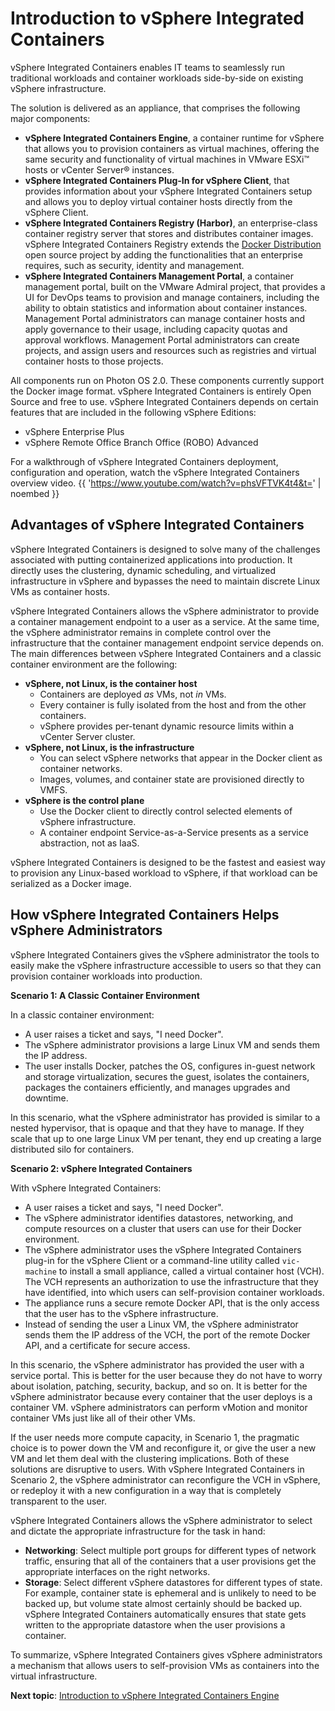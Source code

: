 # Introduction to vSphere Integrated Containers

vSphere Integrated Containers enables IT teams to seamlessly run traditional workloads and container workloads side-by-side on existing vSphere infrastructure. 

The solution is delivered as an appliance, that comprises the following major components:

- **vSphere Integrated Containers Engine**, a container runtime for vSphere that allows you to provision containers as virtual machines, offering the same security and functionality of virtual machines in VMware ESXi&trade; hosts or vCenter Server&reg; instances. 
- **vSphere Integrated Containers Plug-In for vSphere Client**, that provides information about your vSphere Integrated Containers setup and allows you to deploy virtual container hosts directly from the vSphere Client.
- **vSphere Integrated Containers Registry (Harbor)**, an enterprise-class container registry server that stores and distributes container images. vSphere Integrated Containers Registry extends the [Docker Distribution](https://github.com/docker/distribution) open source project by adding the functionalities that an enterprise requires, such as security, identity and management.
- **vSphere Integrated Containers Management Portal**, a container management portal, built on the VMware Admiral project, that provides a UI for DevOps teams to provision and manage containers, including the ability to obtain statistics and information about container instances. Management Portal administrators can manage container hosts and apply governance to their usage, including capacity quotas and approval workflows. Management Portal administrators can create projects, and assign users and resources such as registries and virtual container hosts to those projects.

All components run on Photon OS 2.0. These components currently support the Docker image format. vSphere Integrated Containers is entirely Open Source and free to use. vSphere Integrated Containers depends on certain features that are included in the following vSphere Editions:

- vSphere Enterprise Plus
- vSphere Remote Office Branch Office (ROBO) Advanced

For a walkthrough of vSphere Integrated Containers deployment, configuration and operation, watch the vSphere Integrated Containers overview video.
{{ 'https://www.youtube.com/watch?v=phsVFTVK4t4&t=' | noembed }}

## Advantages of vSphere Integrated Containers <a id="advantages"></a>

vSphere Integrated Containers is designed to solve many of the challenges associated with putting containerized applications into production. It directly uses the clustering, dynamic scheduling, and virtualized infrastructure in vSphere and bypasses the need to maintain discrete Linux VMs as container hosts.

vSphere Integrated Containers allows the vSphere administrator to provide a container management endpoint to a user as a service. At the same time, the vSphere administrator remains in complete control over the infrastructure that the container management endpoint service depends on. The main differences between vSphere Integrated Containers and a classic container environment are the following:

- **vSphere, not Linux, is the container host**
  - Containers are deployed *as* VMs, not *in* VMs.
  - Every container is fully isolated from the host and from the other containers.
  - vSphere provides per-tenant dynamic resource limits within a vCenter Server cluster.
- **vSphere, not Linux, is the infrastructure**
  - You can select vSphere networks that appear in the Docker client as container networks.
  - Images, volumes, and container state are provisioned directly to VMFS.
- **vSphere is the control plane**
  - Use the Docker client to directly control selected elements of vSphere infrastructure.
  - A container endpoint Service-as-a-Service presents as a service abstraction, not as IaaS.

vSphere Integrated Containers is designed to be the fastest and easiest way to provision any Linux-based workload to vSphere, if that workload can be serialized as a Docker image.

## How vSphere Integrated Containers Helps vSphere Administrators <a id="helps_admins"></a>

vSphere Integrated Containers gives the vSphere administrator the tools to easily make the vSphere infrastructure accessible to users so that they can provision container workloads into production.

**Scenario 1: A Classic Container Environment**

In a classic container environment: 

- A user raises a ticket and says, "I need Docker". 
- The vSphere administrator provisions a large Linux VM and sends them the IP address.
- The user installs Docker, patches the OS, configures in-guest network and storage virtualization, secures the guest, isolates the containers, packages the containers efficiently, and manages upgrades and downtime. 
 
In this scenario, what the vSphere administrator has provided is similar to a nested hypervisor, that is opaque and that they have to manage. If they scale that up to one large Linux VM per tenant, they end up creating a large distributed silo for containers.

**Scenario 2: vSphere Integrated Containers**

With vSphere Integrated Containers: 

- A user raises a ticket and says, "I need Docker". 
- The vSphere administrator identifies datastores, networking, and compute resources on a cluster that users can use for their Docker environment. 
- The vSphere administrator uses the vSphere Integrated Containers plug-in for the vSphere Client or a command-line utility called `vic-machine` to install a small appliance, called a virtual container host (VCH). The VCH represents an authorization to use the infrastructure that they have identified, into which users can self-provision container workloads.
- The appliance runs a secure remote Docker API, that is the only access that the user has to the vSphere infrastructure.
- Instead of sending the user a Linux VM, the vSphere administrator sends them the IP address of the VCH, the port of the remote Docker API, and a certificate for secure access.

In this scenario, the vSphere administrator has provided the user with a service portal. This is better for the user because they do not have to worry about isolation, patching, security, backup, and so on. It is better for the vSphere administrator because every container that the user deploys is a container VM. vSphere administrators can perform vMotion and monitor container VMs just like all of their other VMs.

If the user needs more compute capacity, in Scenario 1, the pragmatic choice is to power down the VM and reconfigure it, or give the user a new VM and let them deal with the clustering implications. Both of these solutions are disruptive to users. With vSphere Integrated Containers in Scenario 2, the vSphere administrator can reconfigure the VCH in vSphere, or redeploy it with a new configuration in a way that is completely transparent to the user.

vSphere Integrated Containers allows the vSphere administrator to select and dictate the appropriate infrastructure for the task in hand:

- **Networking**: Select multiple port groups for different types of network traffic, ensuring that all of the containers that a user provisions get the appropriate interfaces on the right networks.
- **Storage**: Select different vSphere datastores for different types of state. For example, container state is ephemeral and is unlikely to need to be backed up, but volume state almost certainly should be backed up. vSphere Integrated Containers automatically ensures that state gets written to the appropriate datastore when the user provisions a container.

To summarize, vSphere Integrated Containers gives vSphere administrators a mechanism that allows users to self-provision VMs as containers into the virtual infrastructure.

**Next topic**: [Introduction to vSphere Integrated Containers Engine](intro_to_vic_engine.md)